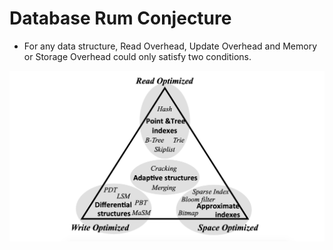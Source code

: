 # Database Rum Conjecture

* For any data structure, Read Overhead, Update Overhead and Memory or Storage Overhead could only satisfy two conditions. 

![](.gitbook/assets/kv_db_design_rumGuess.png)
